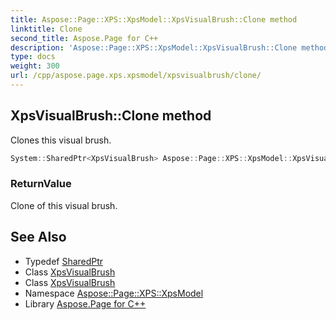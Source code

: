 ```yaml
---
title: Aspose::Page::XPS::XpsModel::XpsVisualBrush::Clone method
linktitle: Clone
second_title: Aspose.Page for C++
description: 'Aspose::Page::XPS::XpsModel::XpsVisualBrush::Clone method. Clones this visual brush in C++.'
type: docs
weight: 300
url: /cpp/aspose.page.xps.xpsmodel/xpsvisualbrush/clone/
---
```

## XpsVisualBrush::Clone method


Clones this visual brush.

```cpp
System::SharedPtr<XpsVisualBrush> Aspose::Page::XPS::XpsModel::XpsVisualBrush::Clone()
```


### ReturnValue

Clone of this visual brush.

## See Also

* Typedef [SharedPtr](../../../system/sharedptr/)
* Class [XpsVisualBrush](../)
* Class [XpsVisualBrush](../)
* Namespace [Aspose::Page::XPS::XpsModel](../../)
* Library [Aspose.Page for C++](../../../)
